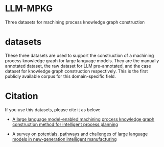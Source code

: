 # LLM-MPKG
Three datasets for machining process knowledge graph construction
# datasets
These three datasets are used to support the construction of a machining process knowledge graph for large language models. They are the manually annotated dataset, the raw dataset for LLM pre-annotated, and the case dataset for knowledge graph construction respectively. This is the first publicly available corpus for this domain-specific field.
# Citation
If you use this datasets, please cite it as below:

  - [A large language model-enabled machining process knowledge graph construction method for intelligent process planning](https://doi.org/10.1016/j.aei.2025.103244)
  
  - [A survey on potentials, pathways and challenges of large language models in new-generation intelligent manufacturing](https://doi.org/10.1016/j.rcim.2024.102883)
